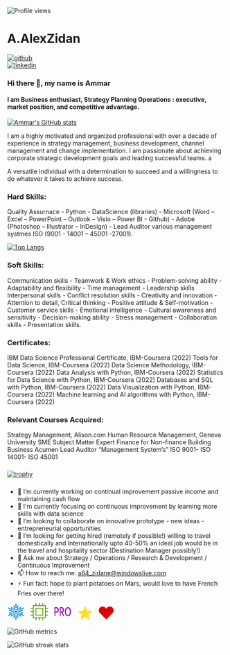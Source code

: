 ![Profile views](https://gpvc.arturio.dev/ammoryindub) 
# A.AlexZidan

[<img src='https://cdn.jsdelivr.net/npm/simple-icons@3.0.1/icons/github.svg' alt='github' height='40'>](https://github.com/ammoryindub)   
[<img src='https://cdn.jsdelivr.net/npm/simple-icons@3.0.1/icons/linkedin.svg' alt='linkedin' height='40'>](https://www.linkedin.com/in/https://www.linkedin.com/in/a-zidane//)

### Hi there 👋, my name is Ammar
#### I am Business enthusiast, Strategy Planning Operations : executive, market position, and competitive advantage.

[![Ammar's GitHub stats](https://github-readme-stats.vercel.app/api?username=ammoryindub)](https://github.com/anuraghazra/github-readme-stats)

I am a highly motivated and organized professional with over a decade of experience in strategy management, business development, channel management and change implementation. I am passionate about achieving corporate strategic development goals and leading successful teams. 
 a

A versatile individual with a determination to succeed and a willingness to do whatever it takes to achieve success.

### Hard Skills: ###
 Quality Assurnace - Python - DataScience (libraries) - Microsoft (Word – Excel – PowerPoint – Outlook – Visio – Power BI - Github) - Adobe (Photoshop – Illustrator – InDesign) - Lead Auditor various management systmes ISO (9001 - 14001 – 45001 -27001).
 
 
[![Top Langs](https://github-readme-stats.vercel.app/api/top-langs/?username=ammoryindub)](https://github.com/anuraghazra/github-readme-stats)



### Soft Skills: ###
Communication skills - Teamwork & Work ethics - Problem-solving ability - Adaptability and flexibility - Time management - Leadership skills
Interpersonal skills - Conflict resolution skills - Creativity and innovation - Attention to detail, Critical thinking - Positive attitude & Self-motivation - Customer service skills - Emotional intelligence - Cultural awareness and sensitivity - Decision-making ability - Stress management - Collaboration skills - Presentation skills.


### Certificates: ###
IBM Data Science Professional Certificate, IBM-Coursera (2022)
Tools for Data Science, IBM-Coursera (2022)
Data Science Methodology, IBM-Coursera (2022)
Data Analysis with Python, IBM-Coursera (2022)
Statistics for Data Science with Python, IBM-Coursera (2022)
Databases and SQL with Python, IBM-Coursera (2022)
Data Visualization with Python, IBM-Coursera (2022)
Machine learning and AI algorithms with Python, IBM-Coursera (2022)


### Relevant Courses Acquired: ###
Strategy Management, Alison.com 
Human Resource Management, Geneva University 
SME Subject Matter Expert
Finance for Non-finance 
Building Business Acumen
Lead Auditor “Management System’s” ISO 9001- ISO 14001- ISO 45001 

###

[![trophy](https://github-profile-trophy.vercel.app/?username=ammoryindub&no-frame=true&no-bg=true&theme=gruvbox)](https://github.com/ryo-ma/github-profile-trophy)


###
- 🔭 I’m currently working on continual improvement passive income and maintaining cash flow
- 🌱 I'm currently focusing on continuous improvement by learning more skills with data science 
- 👯 I’m looking to collaborate on innovative prototype - new ideas - entrepreneurial opportunities 
- 🤔 I’m looking for getting hired (remotely if possible!) willing to travel domestically and Internationally upto 40-50% 
     an ideal job would be in the travel and hospitality sector (Destination Manager possibly!)
- 💬 Ask me about Strategy / Operations / Research & Development / Continuous Improvement 
- 📫 How to reach me: a84_zidane@windowslive.com 
- ⚡ Fun fact: hope to plant potatoes on Mars, would love to have French Fries over there!




<a href='https://archiveprogram.github.com/'><img src='https://raw.githubusercontent.com/acervenky/animated-github-badges/master/assets/acbadge.gif' width='40' height='40'></a> <a href='https://docs.github.com/en/developers'><img src='https://raw.githubusercontent.com/acervenky/animated-github-badges/master/assets/devbadge.gif' width='40' height='40'></a> <a href='https://github.com/pricing'><img src='https://raw.githubusercontent.com/acervenky/animated-github-badges/master/assets/pro.gif' width='40' height='40'></a> <a href='https://stars.github.com/'><img src='https://raw.githubusercontent.com/acervenky/animated-github-badges/master/assets/starbadge.gif' width='35' height='35'></a> <a href='https://docs.github.com/en/github/supporting-the-open-source-community-with-github-sponsors'><img src='https://raw.githubusercontent.com/acervenky/animated-github-badges/master/assets/sponsorbadge.gif' width='35' height='35'></a> 






![GitHub metrics](https://metrics.lecoq.io/ammoryindub)  

![GitHub streak stats](https://streak-stats.demolab.com/?user=ammoryindub)  

 
